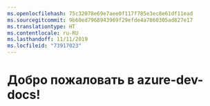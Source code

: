 ```yaml
---
ms.openlocfilehash: 75c32078e69e7aee0f117f785e3ec8e61df11ead
ms.sourcegitcommit: 9b60ed7968943969f29efde4a7860305ad827e17
ms.translationtype: HT
ms.contentlocale: ru-RU
ms.lasthandoff: 11/11/2019
ms.locfileid: "73917023"
---
```

# <a name="welcome-to-azure-dev-docs"></a>Добро пожаловать в azure-dev-docs!